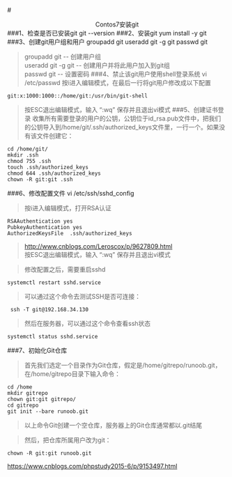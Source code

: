 #<center>Contos7安装git</center>
###1、检查是否已安装git
    git --version
###2、安装git
    yum install -y git
###3、创建git用户组和用户
    groupadd git
    useradd git -g git
    passwd  git
>groupadd git -- 创建用户组  
>useradd git -g git -- 创建用户并将此用户加入到git组  
>passwd  git -- 设置密码
###4、禁止该git用户使用shell登录系统
    vi /etc/passwd
>按i进入编辑模式，在最后一行将git用户修改成以下配置

    git:x:1000:1000::/home/git:/usr/bin/git-shell

>按ESC退出编辑模式，输入 “:wq” 保存并且退出vi模式
###5、创建证书登录
>收集所有需要登录的用户的公钥，公钥位于id\_rsa.pub文件中，把我们的公钥导入到/home/git/.ssh/authorized_keys文件里，一行一个。如果没有该文件创建它：

    cd /home/git/
    mkdir .ssh
    chmod 755 .ssh
    touch .ssh/authorized_keys
    chmod 644 .ssh/authorized_keys
    chown -R git:git .ssh
###6、修改配置文件
    vi /etc/ssh/sshd_config
>按i进入编辑模式，打开RSA认证  
  
    RSAAuthentication yes     
    PubkeyAuthentication yes     
    AuthorizedKeysFile  .ssh/authorized_keys
>http://www.cnblogs.com/Leroscox/p/9627809.html  
>按ESC退出编辑模式，输入 “:wq” 保存并且退出vi模式  

>修改配置之后，需要重启sshd

    systemctl restart sshd.service
>可以通过这个命令去测试SSH是否可连接：

     ssh -T git@192.168.34.130
>然后在服务器，可以通过这个命令查看ssh状态

    systemctl status sshd.service
###7、初始化Git仓库
>首先我们选定一个目录作为Git仓库，假定是/home/gitrepo/runoob.git，在/home/gitrepo目录下输入命令：

    cd /home
    mkdir gitrepo
    chown git:git gitrepo/
    cd gitrepo
    git init --bare runoob.git
>以上命令Git创建一个空仓库，服务器上的Git仓库通常都以.git结尾  

>然后，把仓库所属用户改为git：

    chown -R git:git runoob.git


https://www.cnblogs.com/phpstudy2015-6/p/9153497.html